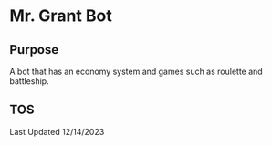 # Mr. Grant Bot

## Purpose
A bot that has an economy system and games such as roulette and battleship.

## TOS
Last Updated 12/14/2023

